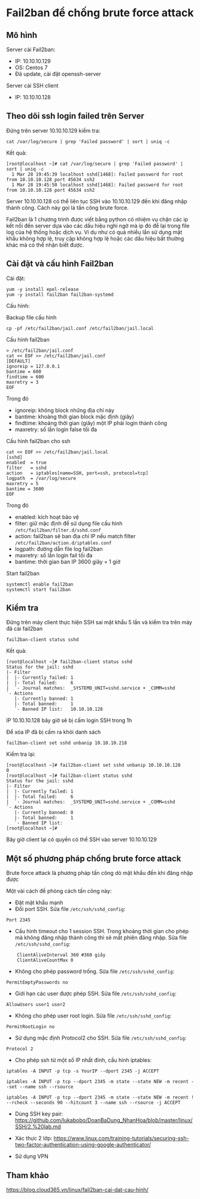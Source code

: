 # Fail2ban để chống brute force attack

## Mô hình

Server cài Fail2ban:

- IP: 10.10.10.129
- OS: Centos 7
- Đã update, cài đặt openssh-server

Server cài SSH client
- IP: 10.10.10.128

## Theo dõi ssh login failed trên Server

Đứng trên server 10.10.10.129 kiểm tra:

    cat /var/log/secure | grep 'Failed password' | sort | uniq -c

Kết quả:

    [root@localhost ~]# cat /var/log/secure | grep 'Failed password' | sort | uniq -c
      1 Mar 28 19:45:39 localhost sshd[1468]: Failed password for root from 10.10.10.128 port 45634 ssh2
      1 Mar 28 19:45:50 localhost sshd[1468]: Failed password for root from 10.10.10.128 port 45634 ssh2

Server 10.10.10.128 có thể liên tục SSH vào 10.10.10.129 đến khi đăng nhập thành công. Cách này gọi là tấn công brute force.

Fail2ban là 1 chương trình được viết bằng python có nhiệm vụ chặn các ip kết nối đến server dựa vào các dấu hiệu nghi ngờ mà ip đó để lại trong file log của hệ thống hoặc dịch vụ. Ví dụ như có quá nhiều lần sử dụng mật khẩu không hợp lệ, truy cập không hợp lệ hoặc các dấu hiệu bất thường khác mà có thể nhận biết được.

## Cài đặt và cấu hình Fail2ban

Cài đặt:

    yum -y install epel-release
    yum -y install fail2ban fail2ban-systemd

Cấu hình:

Backup file cấu hình

    cp -pf /etc/fail2ban/jail.conf /etc/fail2ban/jail.local

Cấu hình fail2ban

    > /etc/fail2ban/jail.conf
    cat << EOF >> /etc/fail2ban/jail.conf
    [DEFAULT]
    ignoreip = 127.0.0.1
    bantime = 600
    findtime = 600
    maxretry = 3
    EOF

Trong đó

- ignoreip: không block những địa chỉ này
- bantime: khoảng thời gian block mặc định (giây)
- findtime: khoảng thời gian (giây) một IP phải login thành công
- maxretry: số lần login false tối đa

Cấu hình fail2ban cho ssh

    cat << EOF >> /etc/fail2ban/jail.local
    [sshd]
    enabled  = true
    filter   = sshd
    action   = iptables[name=SSH, port=ssh, protocol=tcp]
    logpath  = /var/log/secure
    maxretry = 5
    bantime = 3600
    EOF

Trong đó

- enabled: kích hoạt bảo vệ
- filter: giữ mặc định để sử dụng file cấu hình `/etc/fail2ban/filter.d/sshd.conf`
- action: fail2ban sẽ ban địa chỉ IP nếu match filter `/etc/fail2ban/action.d/iptables.conf`
- logpath: đường dẫn file log fail2ban
- maxretry: số lần login fail tối đa
- bantime: thời gian ban IP 3600 giây = 1 giờ

Start fail2ban

    systemctl enable fail2ban
    systemctl start fail2ban

## Kiểm tra

Đứng trên máy client thực hiện SSH sai mật khẩu 5 lần và kiểm tra trên máy đã cài fail2ban

    fail2ban-client status sshd

Kết quả:
```
[root@localhost ~]# fail2ban-client status sshd
Status for the jail: sshd
|- Filter
|  |- Currently failed: 1
|  |- Total failed:     6
|  `- Journal matches:  _SYSTEMD_UNIT=sshd.service + _COMM=sshd
`- Actions
   |- Currently banned: 1
   |- Total banned:     1
   `- Banned IP list:   10.10.10.128
```

IP 10.10.10.128 bây giờ sẽ bị cấm login SSH trong 1h

Để xóa IP đã bị cấm ra khỏi danh sách

    fail2ban-client set sshd unbanip 10.10.10.218

Kiểm tra lại:

```
[root@localhost ~]# fail2ban-client set sshd unbanip 10.10.10.128
0
[root@localhost ~]# fail2ban-client status sshd
Status for the jail: sshd
|- Filter
|  |- Currently failed: 1
|  |- Total failed:     6
|  `- Journal matches:  _SYSTEMD_UNIT=sshd.service + _COMM=sshd
`- Actions
   |- Currently banned: 0
   |- Total banned:     1
   `- Banned IP list:
[root@localhost ~]#
```

Bây giờ client lại có quyền có thể SSH vào server 10.10.10.129 

## Một số phương pháp chống brute force attack

Brute force attack là phương pháp tấn công dò mật khẩu đến khi đăng nhập được

Một vài cách đề phòng cách tấn công này:

- Đặt mật khẩu mạnh
- Đổi port SSH. Sửa file `/etc/ssh/sshd_config`:
```
Port 2345
```
- Cấu hình timeout cho 1 session SSH. Trong khoảng thời gian cho phép mà không đăng nhập thành công thì sẽ mất phiên đăng nhập. Sửa file `/etc/ssh/sshd_config`:
```
    ClientAliveInterval 360 #360 giây
    ClientAliveCountMax 0
```
- Không cho phép password trống. Sửa file `/etc/ssh/sshd_config`:
```
PermitEmptyPasswords no
```
- Giới hạn các user được phép SSH. Sửa file `/etc/ssh/sshd_config`:
```
AllowUsers user1 user2
```
- Không cho phép user root login. Sửa file `/etc/ssh/sshd_config`:
```
PermitRootLogin no
```

- Sử dụng mặc định Protocol2 cho SSH. Sửa file `/etc/ssh/sshd_config`:
```
Protocol 2
```
- Cho phép ssh từ một số IP nhất đinh, cấu hình iptables:
```
iptables -A INPUT -p tcp -s YourIP --dport 2345 -j ACCEPT

iptables -A INPUT -p tcp --dport 2345 -m state --state NEW -m recent --set --name ssh --rsource

iptables -A INPUT -p tcp --dport 2345 -m state --state NEW -m recent ! --rcheck --seconds 90 --hitcount 3 --name ssh --rsource -j ACCEPT
```
- Dùng SSH key pair: https://github.com/lukabobo/DoanBaDung_NhanHoa/blob/master/linux/SSH/2.%20lab.md

- Xác thực 2 lớp: https://www.linux.com/training-tutorials/securing-ssh-two-factor-authentication-using-google-authenticator/
- Sử dụng VPN

## Tham khảo

https://blog.cloud365.vn/linux/fail2ban-cai-dat-cau-hinh/